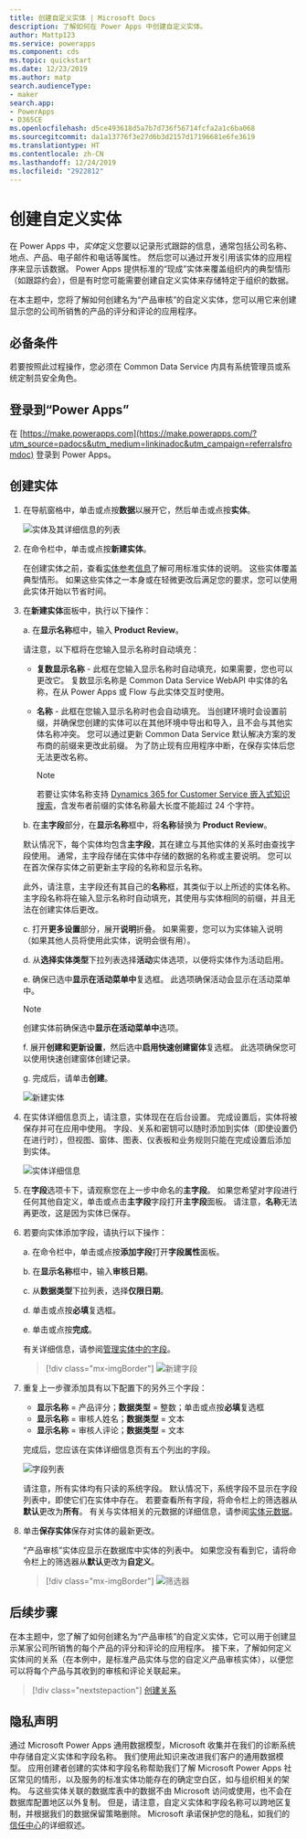 ```yaml
---
title: 创建自定义实体 | Microsoft Docs
description: 了解如何在 Power Apps 中创建自定义实体。
author: Mattp123
ms.service: powerapps
ms.component: cds
ms.topic: quickstart
ms.date: 12/23/2019
ms.author: matp
search.audienceType:
- maker
search.app:
- PowerApps
- D365CE
ms.openlocfilehash: d5ce493618d5a7b7d736f56714fcfa2a1c6ba068
ms.sourcegitcommit: da1a13776f3e27d6b3d2157d17196681e6fe3619
ms.translationtype: HT
ms.contentlocale: zh-CN
ms.lasthandoff: 12/24/2019
ms.locfileid: "2922812"
---
```

# <a name="create-a-custom-entity"></a>创建自定义实体
在 Power Apps 中，*实体*定义您要以记录形式跟踪的信息，通常包括公司名称、地点、产品、电子邮件和电话等属性。 然后您可以通过开发引用该实体的应用程序来显示该数据。 Power Apps 提供标准的“现成”实体来覆盖组织内的典型情形（如跟踪约会），但是有时您可能需要创建自定义实体来存储特定于组织的数据。

在本主题中，您将了解如何创建名为“产品审核”的自定义实体，您可以用它来创建显示您的公司所销售的产品的评分和评论的应用程序。

## <a name="prerequisites"></a>必备条件 
若要按照此过程操作，您必须在 Common Data Service 内具有系统管理员或系统定制员安全角色。

## <a name="sign-in-to-power-apps"></a>登录到“Power Apps”
在 [https://make.powerapps.com](https://make.powerapps.com/?utm_source=padocs&utm_medium=linkinadoc&utm_campaign=referralsfromdoc) 登录到 Power Apps。

## <a name="create-an-entity"></a>创建实体
1. 在导航窗格中，单击或点按**数据**以展开它，然后单击或点按**实体**。

    ![实体及其详细信息的列表](./media/data-platform-cds-create-entity/entitylist.png "实体列表")

2. 在命令栏中，单击或点按**新建实体**。

    在创建实体之前，查看[实体参考信息](../../developer/common-data-service/reference/about-entity-reference.md)了解可用标准实体的说明。 这些实体覆盖典型情形。 如果这些实体之一本身或在轻微更改后满足您的要求，您可以使用此实体开始以节省时间。 

3. 在**新建实体**面板中，执行以下操作：

    a. 在**显示名称**框中，输入 **Product Review**。

    请注意，以下框将在您输入显示名称时自动填充：

    * **复数显示名称** - 此框在您输入显示名称时自动填充，如果需要，您也可以更改它。 复数显示名称是 Common Data Service WebAPI 中实体的名称，在从 Power Apps 或 Flow 与此实体交互时使用。
    * **名称** - 此框在您输入显示名称时也会自动填充。 当创建环境时会设置前缀，并确保您创建的实体可以在其他环境中导出和导入，且不会与其他实体名称冲突。 您可以通过更新 Common Data Service 默认解决方案的发布商的前缀来更改此前缀。 为了防止现有应用程序中断，在保存实体后您无法更改名称。

       > [!NOTE]
       > 若要让实体名称支持 [Dynamics 365 for Customer Service 嵌入式知识搜索](/dynamics365/customer-engagement/customer-service/set-up-knowledge-management-embedded-knowledge-search)，含发布者前缀的实体名称最大长度不能超过 24 个字符。

    b. 在**主字段**部分，在**显示名称**框中，将**名称**替换为 **Product Review**。 

    默认情况下，每个实体均包含**主字段**，其在建立与其他实体的关系时由查找字段使用。 通常，主字段存储在实体中存储的数据的名称或主要说明。 您可以在首次保存实体之前更新主字段的名称和显示名称。

    此外，请注意，主字段还有其自己的**名称**框，其类似于以上所述的实体名称。 主字段名称将在输入显示名称时自动填充，其使用与实体相同的前缀，并且无法在创建实体后更改。

    c. 打开**更多设置**部分，展开**说明**折叠。 如果需要，您可以为实体输入说明（如果其他人员将使用此实体，说明会很有用）。 

    d. 从**选择实体类型**下拉列表选择**活动**实体选项，以便将实体作为活动启用。

    e. 确保已选中**显示在活动菜单中**复选框。 此选项确保活动会显示在活动菜单中。

      > [!Note]
      > 创建实体前确保选中**显示在活动菜单中**选项。

    f. 展开**创建和更新设置**，然后选中**启用快速创建窗体**复选框。 此选项确保您可以使用快速创建窗体创建记录。
    
    g. 完成后，请单击**创建**。
     
    ![新建实体](./media/data-platform-cds-create-entity/newentitypanel.png "“新实体”面板")

4. 在实体详细信息页上，请注意，实体现在在后台设置。 完成设置后，实体将被保存并可在应用中使用。 字段、关系和密钥可以随时添加到实体（即使设置仍在进行时），但视图、窗体、图表、仪表板和业务规则只能在完成设置后添加到实体。

    ![实体详细信息](./media/data-platform-cds-create-entity/newentitydetails.png "新实体详细信息")

5. 在**字段**选项卡下，请观察您在上一步中命名的**主字段**。 如果您希望对字段进行任何其他自定义，单击或点击**主字段**字段打开**主字段**面板。 请注意，**名称**无法再更改，这是因为实体已保存。

5. 若要向实体添加字段，请执行以下操作：
 
    a. 在命令栏中，单击或点按**添加字段**打开**字段属性**面板。

    b. 在**显示名称**框中，输入**审核日期**。

    c. 从**数据类型**下拉列表，选择**仅限日期**。

    d. 单击或点按**必填**复选框。
    
    e. 单击或点按**完成**。
     
    有关详细信息，请参阅[管理实体中的字段](data-platform-manage-fields.md)。

    > [!div class="mx-imgBorder"] 
    > ![新建字段](./media/data-platform-cds-create-entity/newfieldpanel-2.png "新建字段面板")

6. 重复上一步骤添加具有以下配置下的另外三个字段：
    * **显示名称** = 产品评分；**数据类型** = 整数；单击或点按**必填**复选框
    * **显示名称** = 审核人姓名；**数据类型** = 文本
    * **显示名称** = 审核人评论；**数据类型** = 文本

    完成后，您应该在实体详细信息页有五个列出的字段。

    ![字段列表](./media/data-platform-cds-create-entity/addedfields.png "字段列表")

    请注意，所有实体均有只读的系统字段。 默认情况下，系统字段不显示在字段列表中，即使它们在实体中存在。 若要查看所有字段，将命令栏上的筛选器从**默认**更改为**所有**。 有关与实体相关的元数据的详细信息，请参阅[实体元数据](../../developer/common-data-service/entity-metadata.md)。

7. 单击**保存实体**保存对实体的最新更改。

    “产品审核”实体应显示在数据库中实体的列表中。 如果您没有看到它，请将命令栏上的筛选器从**默认**更改为**自定义**。

    > [!div class="mx-imgBorder"] 
    > ![筛选器](./media/data-platform-cds-create-entity/filter.png "筛选器选择")

## <a name="next-steps"></a>后续步骤
在本主题中，您了解了如何创建名为“产品审核”的自定义实体，它可以用于创建显示某家公司所销售的每个产品的评分和评论的应用程序。 接下来，了解如何定义实体间的关系（在本例中，是标准产品实体与您的自定义产品审核实体），以便您可以将每个产品与其收到的审核和评论关联起来。

> [!div class="nextstepaction"]
> [创建关系](data-platform-entity-lookup.md)

## <a name="privacy-notice"></a>隐私声明
通过 Microsoft Power Apps 通用数据模型，Microsoft 收集并在我们的诊断系统中存储自定义实体和字段名称。 我们使用此知识来改进我们客户的通用数据模型。 应用创建者创建的实体和字段名称帮助我们了解 Microsoft Power Apps 社区常见的情形，以及服务的标准实体功能存在的确定空白区，如与组织相关的架构。 与这些实体关联的数据库表中的数据不由 Microsoft 访问或使用，也不会在数据库配置地区以外复制。 但是，请注意，自定义实体和字段名称可以跨地区复制，并根据我们的数据保留策略删除。 Microsoft 承诺保护您的隐私，如我们的[信任中心](https://www.microsoft.com/trustcenter/Privacy/default.aspx)的详细叙述。
